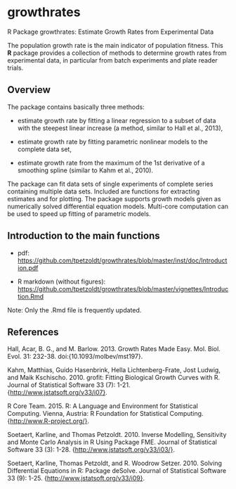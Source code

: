 # growthrates
R Package growthrates:  Estimate Growth Rates from Experimental Data

The population growth rate is the main indicator of population
fitness.  This **R** package provides a collection of methods to
determine growth rates from experimental data, in particular from
batch experiments and plate reader trials.

Overview
--------

The package contains basically three methods:

* estimate growth rate by fitting a linear regression to a subset of
  data with the steepest linear increase (a method, similar to Hall et
  al., 2013),

* estimate growth rate by fitting parametric nonlinear models to the
  complete data set,

* estimate growth rate from the maximum of the 1st derivative of a
  smoothing spline (similar to Kahm et al., 2010).

The package can fit data sets of single experiments of complete series
containing multiple data sets. Included are functions for extracting
estimates and for plotting. The package supports growth models given
as numerically solved differential equation models. Multi-core
computation can be used to speed up fitting of parametric models.


Introduction to the main functions
----------------------------------

* pdf: https://github.com/tpetzoldt/growthrates/blob/master/inst/doc/Introduction.pdf

* R markdown (without figures): https://github.com/tpetzoldt/growthrates/blob/master/vignettes/Introduction.Rmd

Note: Only the .Rmd file is frequently updated.

References
----------

Hall, Acar, B. G., and M. Barlow. 2013. Growth Rates Made
Easy. Mol. Biol. Evol. 31: 232-38. doi:{10.1093/molbev/mst197}.

Kahm, Matthias, Guido Hasenbrink, Hella Lichtenberg-Frate, Jost
Ludwig, and Maik Kschischo. 2010. grofit: Fitting Biological Growth
Curves with R. Journal of Statistical Software 33 (7):
1-21. {http://www.jstatsoft.org/v33/i07}.

R Core Team. 2015. R: A Language and Environment for Statistical
Computing. Vienna, Austria: R Foundation for Statistical
Computing. {http://www.R-project.org/}.

Soetaert, Karline, and Thomas Petzoldt. 2010. Inverse Modelling,
Sensitivity and Monte Carlo Analysis in R Using Package FME. Journal
of Statistical Software 33 (3):
1-28. {http://www.jstatsoft.org/v33/i03/}.

Soetaert, Karline, Thomas Petzoldt, and R. Woodrow
Setzer. 2010. Solving Differential Equations in R: Package
deSolve. Journal of Statistical Software 33 (9):
1-25. {http://www.jstatsoft.org/v33/i09}.
